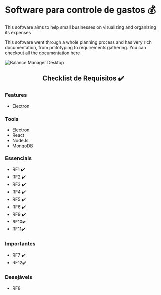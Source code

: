 # Software para controle de gastos 💰

This software aims to help small businesses on visualizing and organizing its expenses

This software went through a whole planning process and has very rich documentation, 
from prototyping to requirements gathering. You can checkout all the documentation here


![Balance Manager Desktop](https://github.com/Lucas-Tito/Restaurant-LandingPage-ReactJs/assets/61806906/b0c9d827-7166-4611-8343-a2f4f67785aa)

<h2 align="center">
  Checklist de Requisitos ✔️
</h2>

### Features

+ Electron


### Tools

+ Electron
+ React
+ NodeJs
+ MongoDB


### Essenciais

+ RF1 ✔️
+ RF2 ✔️
+ RF3 ✔️
+ RF4 ✔️
+ RF5 ✔️
+ RF6 ✔️
+ RF9 ✔️
+ RF10✔️
+ RF11✔️

### Importantes

+ RF7 ✔️
+ RF12✔️


### Desejáveis

+ RF8






